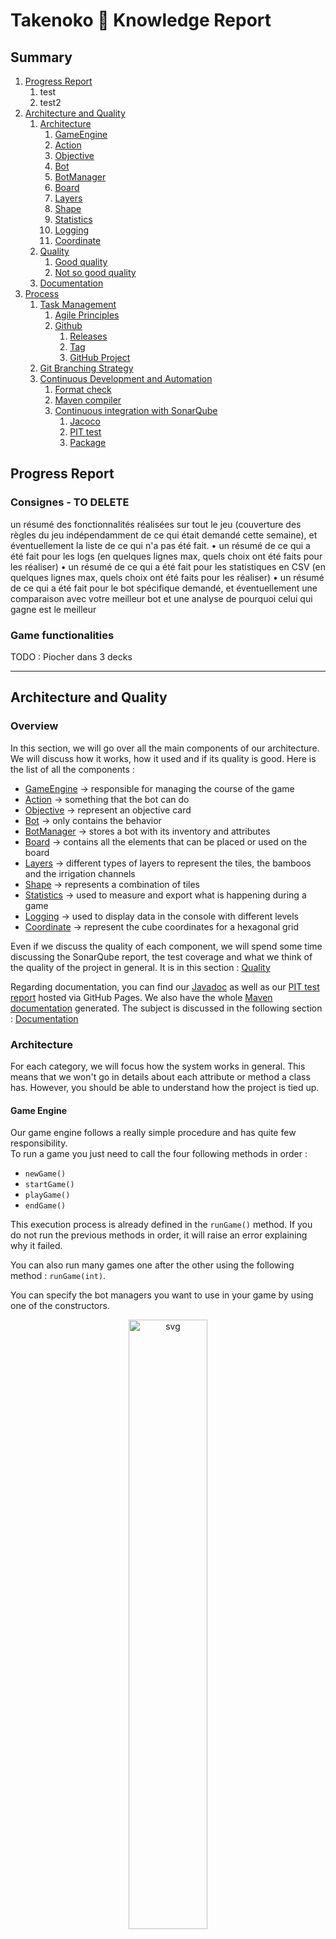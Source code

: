 # Takenoko 🎋 Knowledge Report

## Summary

1. [Progress Report](#Progress-Report)
    1. test
    2. test2
2. [Architecture and Quality](#Architecture-and-Quality)
    1. [Architecture](#architecture)
        1. [GameEngine](#game-engine)
        2. [Action](#action)
        3. [Objective](#objective)
        4. [Bot](#bot)
        5. [BotManager](#bot-manager)
        6. [Board](#board)
        7. [Layers](#layers)
        8. [Shape](#shape)
        9. [Statistics](#statistics)
        10. [Logging](#logging)
        11. [Coordinate](#coordinate)
    2. [Quality](#quality)
        1. [Good quality](#good-quality)
        2. [Not so good quality](#not-so-good-quality)
    3. [Documentation](#documentation)
3. [Process](#Process)
    1. [Task Management](#Task-Management)
        1. [Agile Principles](#Agile-Principles)
        2. [Github](#Github)
            1. [Releases](#Releases)
            2. [Tag](#tags)
            3. [GitHub Project](#GitHub-Project)
    2. [Git Branching Strategy](#Git-Branching-Strategy)
    3. [Continuous Development and Automation](#Continuous-Development-and-Automation)
        1. [Format check](#Format-check)
        2. [Maven compiler](#Maven-compiler)
        3. [Continuous integration with SonarQube](#continuous-integration-with-sonarqube)
            1. [Jacoco](#Jacoco)
            2. [PIT test](#PIT-test)
            3. [Package](#Package)

## Progress Report

### Consignes - TO DELETE

un résumé des fonctionnalités réalisées sur tout le jeu (couverture des règles du jeu indépendamment de ce qui était
demandé cette semaine), et éventuellement la liste de ce qui n'a pas été fait.
• un résumé de ce qui a été fait pour les logs (en quelques lignes max, quels choix ont été faits pour les réaliser)
• un résumé de ce qui a été fait pour les statistiques en CSV (en quelques lignes max, quels choix ont été faits pour
les réaliser)
• un résumé de ce qui a été fait pour le bot spécifique demandé, et éventuellement une comparaison avec votre meilleur
bot et une analyse de pourquoi celui qui gagne est le meilleur

### Game functionalities

TODO : Piocher dans 3 decks

---

## Architecture and Quality

### Overview

In this section, we will go over all the main components of our architecture. We will discuss how it works, how it used
and if its quality is good.
Here is the list of all the components :

- [GameEngine](#game-engine) -> responsible for managing the course of the game
- [Action](#action) -> something that the bot can do
- [Objective](#objective) -> represent an objective card
- [Bot](#bot) -> only contains the behavior
- [BotManager](#bot-manager) -> stores a bot with its inventory and attributes
- [Board](#board) -> contains all the elements that can be placed or used on the board
- [Layers](#layers) -> different types of layers to represent the tiles, the bamboos and the irrigation channels
- [Shape](#shape) -> represents a combination of tiles
- [Statistics](#statistics) -> used to measure and export what is happening during a game
- [Logging](#logging) -> used to display data in the console with different levels
- [Coordinate](#coordinate) -> represent the cube coordinates for a hexagonal grid

Even if we discuss the quality of each component, we will spend some time discussing the SonarQube report, the test
coverage and
what we think of the quality of the project in general. It is in this section : [Quality](#quality)

Regarding documentation, you can find
our [Javadoc](https://pns-si3-projects.github.io/projet2-ps5-22-23-takenoko-2023-c/apidocs/index.html)
as well as
our [PIT test report](https://pns-si3-projects.github.io/projet2-ps5-22-23-takenoko-2023-c/pit-reports/index.html)
hosted via GitHub Pages.
We also have the
whole [Maven documentation](https://pns-si3-projects.github.io/projet2-ps5-22-23-takenoko-2023-c/project-info.html)
generated.
The subject is discussed in the following section : [Documentation](#documentation)

### Architecture

For each category, we will focus how the system works in general. This means that we won't go in details about each
attribute
or method a class has. However, you should be able to understand how the project is tied up.

#### Game Engine

Our game engine follows a really simple procedure and has quite few responsibility.  
To run a game you just need to call the four following methods in order :

- `newGame()`
- `startGame()`
- `playGame()`
- `endGame()`

This execution process is already defined in the `runGame()` method. If you do not run the previous methods in order, it
will
raise an error explaining why it failed.

You can also run many games one after the other using the following method : `runGame(int)`.

You can specify the bot managers you want to use in your game by using one of the constructors.

<p align="center">
   <img src="images/architecture/game-engine.svg" alt="svg" width="50%">
</p>

#### Action

#### Objective

The `Objective` class represents an objective card from the game.
It can have one of the three available types. It also has a state to specify if it is achieved or not.

All of our objectives extend the `Objective` class.

Each objective has a different `verify(...)` method that can be called to know if the objective is achieved or not on
the
current setup of the board.
Each objective has a different `getCompletion(...)` in order to find out the highest percentage of completion for the
said
objective.

<p align="center">
   <img src="images/architecture/objective.svg" alt="svg" width="50%">
</p>

#### Bot

#### Bot Manager

As said in the name, the `Bot Manager` is responsible for managing a bot, its available actions, its inventory, its
objectives.
A `Bot` in itself just represent the behavior of the said bot (see [Bot](#bot)).

The main method of a bot manager is `playBot(...)`. This method is responsible for managing correctly how a bot turn
should go.  
This means that it will roll the weather dice and then tell the bot to choose to do.  
Then, in the limit of doable actions, the bot manager will just call the `chooseAction(...)` of the bot. The result
given
can then be executed and added to the history.  
The result of the execution is an `ActionResult` which can then be used to update the available actions of the bot. To
lear
more about the `ActionResult` see [Action](#action).

<p align="center">
   <img src="images/architecture/bot-manager.svg" alt="svg" width="50%">
</p>

#### Board

The `Board` contains all the physical elements of a real game.  
The `Panda` and `Gardener` each have their own class that extends `Actor`. This class is responsible for managing the
movements.
The physical board is built from the tiles, the bamboos and the irrigation channels. To represent those we used layers,
so
our board has an attribute for each type of layer. To learn more see [Layers](#layers).
Since the weather is also general to the whole game, it belongs in `Board`.
Finally, we have a class `GameAssets` whose job is to store the weather dice, the improvement deck, the objective deck,
the tile deck and the irrigation deck. All of those are their own class.

Because the board contains so many elements, and that each of them is its own class, our `Board` is in fact only a
facade.
Having a facade is useful to avoid the anti-pattern named "Train Wreck Pattern".
Having a facade is also useful because the method called is independent of the method implemented below.

<p align="center">
   <img src="images/architecture/board.svg" alt="svg" width="50%">
</p>

#### Layers

#### Shape

#### Statistics

#### Logging

#### Coordinate

### Quality

#### Good quality

#### Not so good quality

### Documentation

As said in the [Overview](#overview), you can
our [Javadoc](https://pns-si3-projects.github.io/projet2-ps5-22-23-takenoko-2023-c/apidocs/index.html)
as well as
our [PIT test report](https://pns-si3-projects.github.io/projet2-ps5-22-23-takenoko-2023-c/pit-reports/index.html)
hosted via GitHub Pages.
We also have the
whole [Maven documentation](https://pns-si3-projects.github.io/projet2-ps5-22-23-takenoko-2023-c/project-info.html)
generated.

The Javadoc could be more complete and the code is lacking quite some comments in certain areas of the code. We tried
our
best to comment what we were doing as it is as important as the file you are currently reading.

The PIT test report results are discussed in the [Quality](#quality) section.

---

## Process

### Roles and Involvement

Beaucoup de refactor
Pair coding
Repartition des tâches

<p align="center">
   <img src="images/github-screenshots/assignees-stats.png" alt="releases" width="20%">
</p>

<p align="center">
   <img src="images/github-screenshots/assignees-graph.png" alt="releases" width="50%">
</p>

### Task Management

#### Agile Principles

We tried to follow the Agile principles for our task management throughout the whole project.
To do so, we decided to work with *Releases*, *User Stories* and *Features*.

*Releases* are meant to be **regular** and **must be stable**. They also must add value to the project. We did weekly
releases that were each containing about 3 *User stories*.

<p align="center">
   <img src="images/github-screenshots/releases.png" alt="releases" width="20%">
</p>

The *User Stories* are used to specify needs from the clients or developers.
We tried to follow this naming convention for most of our them :

- "As a dev, I can ... in order to ..."
- "As a bot, I can ... in order to ..."

<p align="center">
   <img src="images/github-screenshots/user-story.png" alt="user-story" width="50%">
</p>

However, some have different names...

Concerning the *Features*, they are contained inside a *User Story*. Many *features* can be inside a single user story,
but a *feature* only belongs to one *user story*.
The *Features* are used to define a specific need to add to the project.

<p align="center">
   <img src="images/github-screenshots/feature.png" alt="feature" width="50%">
</p>

#### GitHub

##### Releases

We only used GitHub for our task management as we could do everything we wanted there.

The *Releases* were specified using *Milestones* from GitHub. As we were aiming to do one release per week, we also had
one milestone per week.
However, we fell behind some deadlines, especially during the Christmas holidays. This means that we have less releases
than weeks of work. However, they still follow this naming convention : "WEEK 00 - [ANIMAL NAME]". The week number was
increased by one each time we did a release.

<p align="center">
   <img src="images/github-screenshots/milestones.png" alt="milestones" width="50%">
</p>

Each time we did a release, we also created a package that could then be installed using Maven.
One version number is missing, because during the holiday we should have created package 0.3.0. But we did not, so later
we released 0.4.0 as 0.3.0. And then we decided to bump the version up to get back to the correct one.

<p align="center">
   <img src="images/github-screenshots/packages.png" alt="packages" width="50%">
</p>

<p align="center">
   <img src="images/github-screenshots/package-maven.png" alt="package-maven" width="50%">
</p>

##### Tags

We used tags on all the issues to specify if it was a *User Story* or a *Feature*. The issues could also have different
tags like "docs", "test", "fix" or "hotfix".

##### GitHub Project

All of our issues where assigned to a GitHub Project. Since they were also correctly tagged, and we were opening and
closing them when needed, we had some statistics and graphs to look at.
We also tried to use the kanban provided but found out that, since issues were added gradually, we could just follow
their status in the list of issues.

You can find two of the interesting graphs below.

<p align="center">
   <img src="images/github-screenshots/issues-by-status.png" alt="issues-by-status" width="50%">
</p>

<p align="center">
   <img src="images/github-screenshots/issues-by-tag.png" alt="issues-by-tag" width="50%">
</p>

### Git Branching Strategy

Our strategy does not correspond to any other one that we could find online.
However, it is inspired by
the [Git Flow Strategy](https://www.atlassian.com/git/tutorials/comparing-workflows/gitflow-workflow). We modified it in
order to have branches corresponding to how our tasks were organized.
Those tasks were organized in order to correspond to our we are [managing our tasks](#Task-Management). This implies
that we have the following branch categories :

- `main` : contains the stable releases
- `develop` : contains the stable user stories
- `us-` : contains a user story currently being developed
- `feat-` : contains a feature currently being developed

You can find below a visual representation of our branching strategy.

```mermaid
gitGraph
	commit id: "0000" tag: "fist-commit"
	branch develop
	
	branch us-01
	branch feat-01
	commit id: "0001"
	commit id: "0002"
	checkout us-01
	merge feat-01 id: "0003"
	branch feat-02
	commit id: "0004"
	commit id: "0005"
	checkout us-01
	merge feat-02 id: "0006"
	checkout develop
	merge us-01 tag: "user-story-01" id: "0007"
	
    branch us-02
	branch feat-03
	commit id: "0008"
	commit id: "0009"
	checkout us-02
	merge feat-03 id: "0010"
	branch feat-04
	commit id: "0011"
	commit id: "0012"
	checkout us-02
	merge feat-04 id: "0013"
	checkout develop
	merge us-02 tag: "user-story-02" id: "0014"

	checkout main
	merge develop tag: "v0.1.0" id: "RELEASE"
```

### Continuous Development and Automation

#### GitHub Hooks

#### Format check

#### Maven compiler

#### Continuous integration with SonarQube

##### Jacoco

##### PIT test

#### Package
